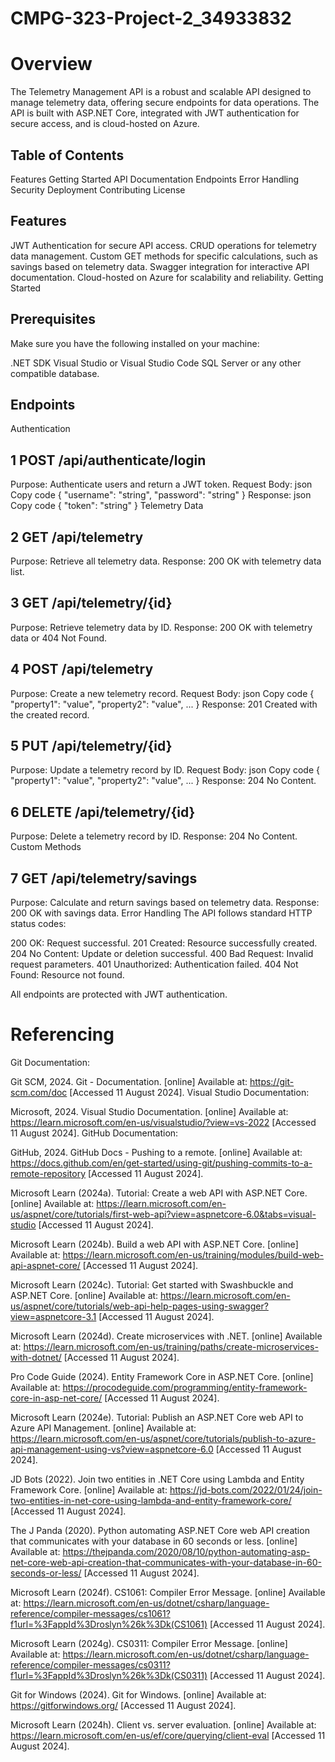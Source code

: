 # CMPG-323-Project-2_34933832
# Overview
The Telemetry Management API is a robust and scalable API designed to manage telemetry data, offering secure endpoints for data operations. The API is built with ASP.NET Core, integrated with JWT authentication for secure access, and is cloud-hosted on Azure.
## Table of Contents
  Features
  Getting Started
  API Documentation
  Endpoints
  Error Handling
  Security
  Deployment
  Contributing
  License
## Features
JWT Authentication for secure API access.
CRUD operations for telemetry data management.
Custom GET methods for specific calculations, such as savings based on telemetry data.
Swagger integration for interactive API documentation.
Cloud-hosted on Azure for scalability and reliability.
Getting Started
## Prerequisites
Make sure you have the following installed on your machine:

.NET SDK
Visual Studio or Visual Studio Code
SQL Server or any other compatible database.
## Endpoints
Authentication
## 1 POST /api/authenticate/login
Purpose: Authenticate users and return a JWT token.
Request Body:
json
Copy code
{ "username": "string", "password": "string" }
Response:
json
Copy code
{ "token": "string" }
Telemetry Data


## 2 GET /api/telemetry

Purpose: Retrieve all telemetry data.
Response: 200 OK with telemetry data list.


## 3 GET /api/telemetry/{id}

Purpose: Retrieve telemetry data by ID.
Response: 200 OK with telemetry data or 404 Not Found.


## 4 POST /api/telemetry

Purpose: Create a new telemetry record.
Request Body:
json
Copy code
{ "property1": "value", "property2": "value", ... }
Response: 201 Created with the created record.


## 5 PUT /api/telemetry/{id}

Purpose: Update a telemetry record by ID.
Request Body:
json
Copy code
{ "property1": "value", "property2": "value", ... }
Response: 204 No Content.


## 6 DELETE /api/telemetry/{id}

Purpose: Delete a telemetry record by ID.
Response: 204 No Content.
Custom Methods

## 7 GET /api/telemetry/savings

Purpose: Calculate and return savings based on telemetry data.
Response: 200 OK with savings data.
Error Handling
The API follows standard HTTP status codes:

200 OK: Request successful.
201 Created: Resource successfully created.
204 No Content: Update or deletion successful.
400 Bad Request: Invalid request parameters.
401 Unauthorized: Authentication failed.
404 Not Found: Resource not found.

All endpoints are protected with JWT authentication. 



















# Referencing
Git Documentation:

Git SCM, 2024. Git - Documentation. [online] Available at: https://git-scm.com/doc [Accessed 11 August 2024].
Visual Studio Documentation:

Microsoft, 2024. Visual Studio Documentation. [online] Available at: https://learn.microsoft.com/en-us/visualstudio/?view=vs-2022 [Accessed 11 August 2024].
GitHub Documentation:

GitHub, 2024. GitHub Docs - Pushing to a remote. [online] Available at: https://docs.github.com/en/get-started/using-git/pushing-commits-to-a-remote-repository [Accessed 11 August 2024].

Microsoft Learn (2024a). Tutorial: Create a web API with ASP.NET Core. [online] Available at: https://learn.microsoft.com/en-us/aspnet/core/tutorials/first-web-api?view=aspnetcore-6.0&tabs=visual-studio [Accessed 11 August 2024].

Microsoft Learn (2024b). Build a web API with ASP.NET Core. [online] Available at: https://learn.microsoft.com/en-us/training/modules/build-web-api-aspnet-core/ [Accessed 11 August 2024].

Microsoft Learn (2024c). Tutorial: Get started with Swashbuckle and ASP.NET Core. [online] Available at: https://learn.microsoft.com/en-us/aspnet/core/tutorials/web-api-help-pages-using-swagger?view=aspnetcore-3.1 [Accessed 11 August 2024].

Microsoft Learn (2024d). Create microservices with .NET. [online] Available at: https://learn.microsoft.com/en-us/training/paths/create-microservices-with-dotnet/ [Accessed 11 August 2024].

Pro Code Guide (2024). Entity Framework Core in ASP.NET Core. [online] Available at: https://procodeguide.com/programming/entity-framework-core-in-asp-net-core/ [Accessed 11 August 2024].

Microsoft Learn (2024e). Tutorial: Publish an ASP.NET Core web API to Azure API Management. [online] Available at: https://learn.microsoft.com/en-us/aspnet/core/tutorials/publish-to-azure-api-management-using-vs?view=aspnetcore-6.0 [Accessed 11 August 2024].

JD Bots (2022). Join two entities in .NET Core using Lambda and Entity Framework Core. [online] Available at: https://jd-bots.com/2022/01/24/join-two-entities-in-net-core-using-lambda-and-entity-framework-core/ [Accessed 11 August 2024].

The J Panda (2020). Python automating ASP.NET Core web API creation that communicates with your database in 60 seconds or less. [online] Available at: https://thejpanda.com/2020/08/10/python-automating-asp-net-core-web-api-creation-that-communicates-with-your-database-in-60-seconds-or-less/ [Accessed 11 August 2024].

Microsoft Learn (2024f). CS1061: Compiler Error Message. [online] Available at: https://learn.microsoft.com/en-us/dotnet/csharp/language-reference/compiler-messages/cs1061?f1url=%3FappId%3Droslyn%26k%3Dk(CS1061) [Accessed 11 August 2024].

Microsoft Learn (2024g). CS0311: Compiler Error Message. [online] Available at: https://learn.microsoft.com/en-us/dotnet/csharp/language-reference/compiler-messages/cs0311?f1url=%3FappId%3Droslyn%26k%3Dk(CS0311) [Accessed 11 August 2024].

Git for Windows (2024). Git for Windows. [online] Available at: https://gitforwindows.org/ [Accessed 11 August 2024].

Microsoft Learn (2024h). Client vs. server evaluation. [online] Available at: https://learn.microsoft.com/en-us/ef/core/querying/client-eval [Accessed 11 August 2024].
